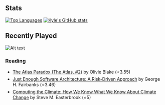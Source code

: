 ## Stats

[![Top Languages](https://github-readme-stats.vercel.app/api/top-langs/?username=k20shores&layout=compact)]([https://github.com/k20shores/github-readme-stats](https://github-readme-stats.vercel.app/api/top-langs/?username=k20shores&layout=compact))
[![Kyle's GitHub stats](https://github-readme-stats.vercel.app/api?username=k20shores)]([https://github.com/k20shores/github-readme-stats](https://github-readme-stats.vercel.app/api?username=k20shores))

## Recently Played
![Alt text](https://spotify-recently-played-readme.vercel.app/api?user=12144745061)

### Reading
<!-- GOODREADS-LIST:START -->
- [The Atlas Paradox (The Atlas, #2)](https://www.goodreads.com/review/show/6721395804?utm_medium=api&utm_source=rss) by Olivie Blake (⭐️3.55)
- [Just Enough Software Architecture: A Risk-Driven Approach](https://www.goodreads.com/review/show/6714943078?utm_medium=api&utm_source=rss) by George H. Fairbanks (⭐️3.46)
- [Computing the Climate: How We Know What We Know About Climate Change](https://www.goodreads.com/review/show/6430473002?utm_medium=api&utm_source=rss) by Steve M. Easterbrook (⭐️5)
<!-- GOODREADS-LIST:END -->
